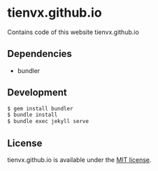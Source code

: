 # tienvx.github.io
Contains code of this website tienvx.github.io

## Dependencies

- bundler

## Development

```bash
$ gem install bundler
$ bundle install
$ bundle exec jekyll serve
```

## License
tienvx.github.io is available under the [MIT license](LICENSE).
